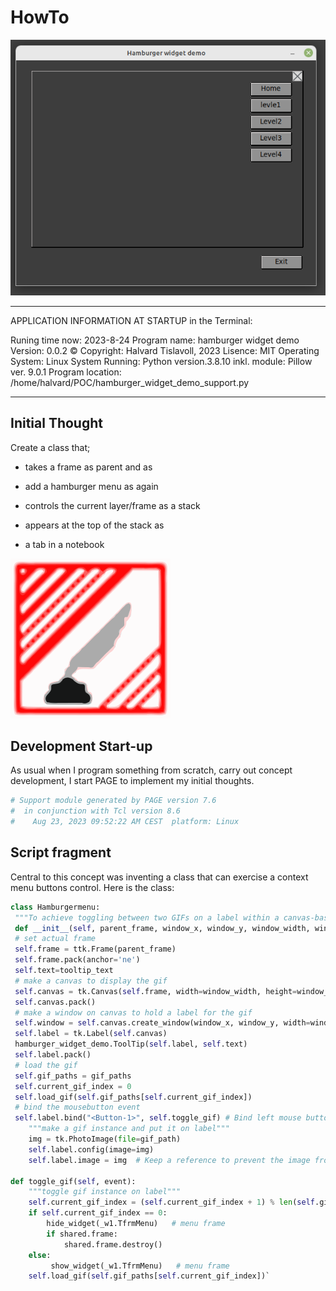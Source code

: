 # HowTo

![](./assets/HamburgerWidgetDemo.png)

---

APPLICATION INFORMATION AT STARTUP in the Terminal:

   Runing time now: 2023-8-24
      Program name: hamburger widget demo
           Version: 0.0.2
       © Copyright: Halvard Tislavoll, 2023
           Lisence: MIT
  Operating System: Linux
    System Running: Python version.3.8.10
      inkl. module: Pillow ver.    9.0.1
  Program location: /home/halvard/POC/hamburger_widget_demo_support.py

---

## Initial Thought

Create a class that;

- takes a frame as parent and as

- add a hamburger menu as again

- controls the current layer/frame as a stack

- appears at the top of the stack as

- a tab in a notebook



![](./assets/page-svg.png)

## Development Start-up

As usual when I program something from scratch, carry out concept development, I start PAGE to implement my initial thoughts.

```python
# Support module generated by PAGE version 7.6
#  in conjunction with Tcl version 8.6
#    Aug 23, 2023 09:52:22 AM CEST  platform: Linux
```

## Script fragment

Central to this concept was inventing a class that can exercise a context menu buttons control. Here is the class:

```python
class Hamburgermenu:
 """To achieve toggling between two GIFs on a label within a canvas-based window"""
 def __init__(self, parent_frame, window_x, window_y, window_width, window_height, gif_paths, tooltip_text):
 # set actual frame
 self.frame = ttk.Frame(parent_frame)
 self.frame.pack(anchor='ne')
 self.text=tooltip_text
 # make a canvas to display the gif
 self.canvas = tk.Canvas(self.frame, width=window_width, height=window_height)
 self.canvas.pack()
 # make a window on canvas to hold a label for the gif
 self.window = self.canvas.create_window(window_x, window_y, width=window_width, height=window_height)
 self.label = tk.Label(self.canvas)
 hamburger_widget_demo.ToolTip(self.label, self.text)
 self.label.pack()
 # load the gif
 self.gif_paths = gif_paths
 self.current_gif_index = 0
 self.load_gif(self.gif_paths[self.current_gif_index])
 # bind the mousebutton event
 self.label.bind("<Button-1>", self.toggle_gif) # Bind left mouse button click eventdef load_gif(self, gif_path):
    """make a gif instance and put it on label"""
    img = tk.PhotoImage(file=gif_path)
    self.label.config(image=img)
    self.label.image = img  # Keep a reference to prevent the image from being garbage collected

def toggle_gif(self, event):
    """toggle gif instance on label"""
    self.current_gif_index = (self.current_gif_index + 1) % len(self.gif_paths)
    if self.current_gif_index == 0:
        hide_widget(_w1.TfrmMenu)   # menu frame
        if shared.frame:
            shared.frame.destroy()
    else:
         show_widget(_w1.TfrmMenu)   # menu frame
    self.load_gif(self.gif_paths[self.current_gif_index])`
```
